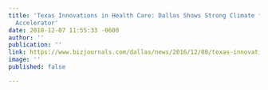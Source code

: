 ```yaml
---
title: 'Texas Innovations in Health Care: Dallas Shows Strong Climate for Healthcare
  Accelerator'
date: 2018-12-07 11:55:33 -0600
author: ''
publication: ''
link: https://www.bizjournals.com/dallas/news/2016/12/08/texas-innovations-in-health-care-dallas-shows.html
image: ''
published: false

---
```

